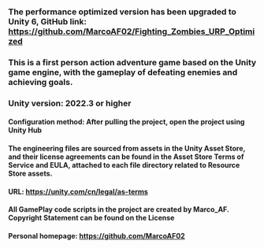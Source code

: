 ### The performance optimized version has been upgraded to Unity 6, GitHub link: https://github.com/MarcoAF02/Fighting_Zombies_URP_Optimized

### This is a first person action adventure game based on the Unity game engine, with the gameplay of defeating enemies and achieving goals.

### Unity version: 2022.3 or higher

#### Configuration method: After pulling the project, open the project using Unity Hub

#### The engineering files are sourced from assets in the Unity Asset Store, and their license agreements can be found in the Asset Store Terms of Service and EULA, attached to each file directory related to Resource Store assets.

#### URL: https://unity.com/cn/legal/as-terms

#### All GamePlay code scripts in the project are created by Marco_AF. Copyright Statement can be found on the License

#### Personal homepage: https://github.com/MarcoAF02
